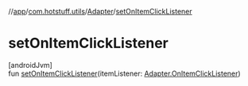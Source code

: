 //[app](../../../index.md)/[com.hotstuff.utils](../index.md)/[Adapter](index.md)/[setOnItemClickListener](set-on-item-click-listener.md)

# setOnItemClickListener

[androidJvm]\
fun [setOnItemClickListener](set-on-item-click-listener.md)(itemListener: [Adapter.OnItemClickListener](-on-item-click-listener/index.md))
